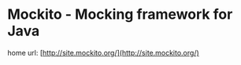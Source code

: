 # Mockito - Mocking framework for Java

home url: [http://site.mockito.org/](http://site.mockito.org/)